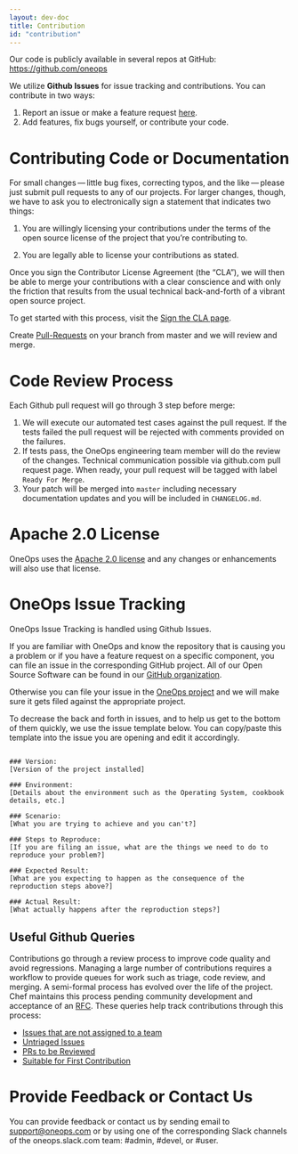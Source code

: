 ```yaml
---
layout: dev-doc
title: Contribution
id: "contribution"
---
```


Our code is publicly available in several repos at GitHub: https://github.com/oneops

We utilize **Github Issues** for issue tracking and contributions. You can contribute in two ways:

1. Report an issue or make a feature request [here](#issues).
2. Add features, fix bugs yourself, or contribute your code.


# Contributing Code or Documentation

For small changes — little bug fixes, correcting typos, and the like — please just submit pull requests to any of our projects.
For larger changes, though, we have to ask you to electronically sign a statement that indicates two things:

1. You are willingly licensing your contributions under the terms of the open source license of the project that you’re contributing to.

2. You are legally able to license your contributions as stated.

Once you sign the Contributor License Agreement (the “CLA”), we will then be able to merge your contributions with a clear conscience and with only the friction that results from the usual technical back-and-forth of a vibrant open source project.

To get started with this process, visit the [Sign the CLA page](https://github.com/oneops/OneOps/blob/master/sign-cla.md).

Create [Pull-Requests](https://help.github.com/articles/creating-a-pull-request/) on your branch from master and we will review and merge.

# Code Review Process

Each Github pull request will go through 3 step before merge:

1. We will execute our automated test cases against the pull request. If the tests failed the pull request will be rejected with comments provided on the failures.
2. If tests pass, the OneOps engineering team member will do the review of the changes. Technical communication possible via github.com pull request page. When ready, your pull request will be tagged with label `Ready For Merge`.
3. Your patch will be merged into `master` including necessary documentation updates and you will be included in `CHANGELOG.md`.


# Apache 2.0 License

OneOps uses the [Apache 2.0 license](https://github.com/oneops/oneops/blob/master/LICENSE) and any changes or enhancements will also use that license.

# <a name="issues"></a> OneOps Issue Tracking

OneOps Issue Tracking is handled using Github Issues.

If you are familiar with OneOps and know the repository that is causing you a problem or if you
  have a feature request on a specific component, you can file an issue in the corresponding
  GitHub project. All of our Open Source Software can be found in our
  [GitHub organization](https://github.com/oneops/).

Otherwise you can file your issue in the [OneOps project](https://github.com/oneops/oneops/issues)
  and we will make sure it gets filed against the appropriate project.

To decrease the back and forth in issues, and to help us get to the bottom of them quickly,
  we use the issue template below. You can copy/paste this template into the issue you are opening and
  edit it accordingly.

<a name="issuetemplate"></a>

~~~

### Version:
[Version of the project installed]

### Environment:
[Details about the environment such as the Operating System, cookbook details, etc.]

### Scenario:
[What you are trying to achieve and you can't?]

### Steps to Reproduce:
[If you are filing an issue, what are the things we need to do to reproduce your problem?]

### Expected Result:
[What are you expecting to happen as the consequence of the reproduction steps above?]

### Actual Result:
[What actually happens after the reproduction steps?]

~~~

## Useful Github Queries

Contributions go through a review process to improve code quality and avoid regressions. Managing a large number of contributions requires a workflow to provide queues for work such as triage, code review, and merging. A semi-formal process has evolved over the life of the project. Chef maintains this process pending community development and acceptance of an [RFC](https://github.com/chef/chef-rfc). These queries help track contributions through this process:

* [Issues that are not assigned to a team](https://github.com/oneops/oneops/issues?q=is%3Aopen+-label%3AAIX+-label%3ABSD+-label%3Awindows+-label%3A%22Chef+Core%22++-label%3A%22Dev+Tools%22+-label%3AUbuntu+-label%3A%22Enterprise+Linux%22+-label%3A%22Ready+For+Merge%22+-label%3AMac+-label%3ASolaris+)
* [Untriaged Issues](https://github.com/oneops/oneops/issues?q=is%3Aopen+is%3Aissue+-label%3ABug+-label%3AEnhancement+-label%3A%22Tech+Cleanup%22+-label%3A%22Ready+For+Merge%22)
* [PRs to be Reviewed](https://github.com/pulls?q=is%3Aopen+is%3Apr+user%3Aoneops)
* [Suitable for First Contribution](https://github.com/oneops/oneops/labels/Easy)


# Provide Feedback or Contact Us

You can provide feedback or contact us by sending email to support@oneops.com or by using one of the corresponding Slack channels of the oneops.slack.com team: #admin, #devel, or #user.
